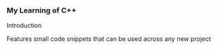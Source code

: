 ### My Learning of C++

Introduction 

Features
    small code snippets that can be used across any new project
    
